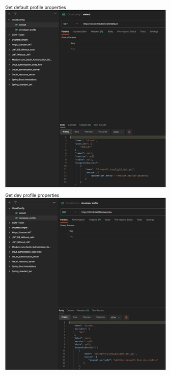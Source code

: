 Get default profile properties
![](postman_default-profile.png)

Get dev profile properties
![](postman_dev-profile.png)

